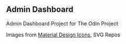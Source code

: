 ## Admin Dashboard

Admin Dashboard Project for The Odin Project

Images from [Material Design Icons](https://materialdesignicons.com/), SVG Repos